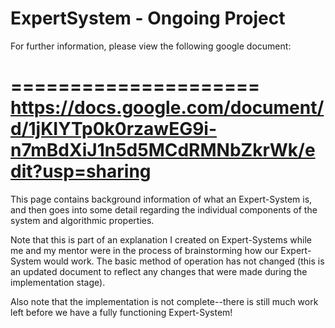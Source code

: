 # ExpertSystem - Ongoing Project

For further information, please view the following google document: 

=====================
https://docs.google.com/document/d/1jKIYTp0k0rzawEG9i-n7mBdXiJ1n5d5MCdRMNbZkrWk/edit?usp=sharing
=====================

This page contains background information of what an Expert-System is, and then goes into some detail regarding the individual components of the system and algorithmic properties.

Note that this is part of an explanation I created on Expert-Systems while me and my mentor were in the process of brainstorming how our Expert-System would work. The basic method of operation has not changed (this is an updated document to reflect any changes that were made during the implementation stage).

Also note that the implementation is not complete--there is still much work left before we have a fully functioning Expert-System!
